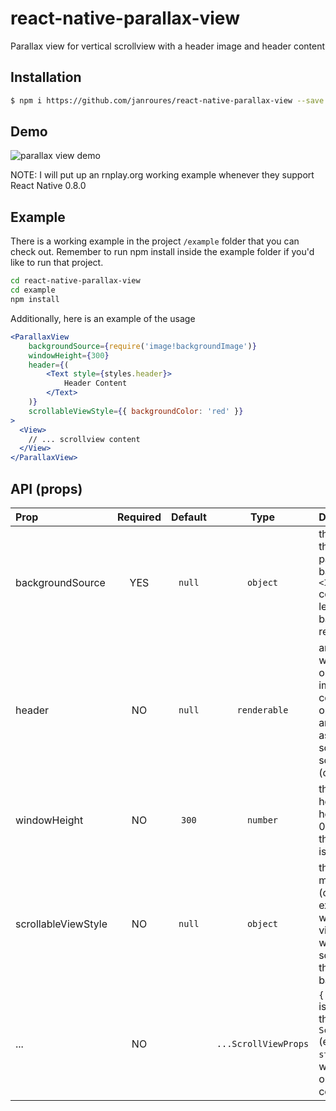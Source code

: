 # react-native-parallax-view

Parallax view for vertical scrollview with a header image and header content

## Installation

```bash
$ npm i https://github.com/janroures/react-native-parallax-view --save
```

## Demo

![parallax view demo](http://i.giphy.com/xTiTneeCb1npaGorhm.gif)

NOTE: I will put up an rnplay.org working example whenever they support React Native 0.8.0

## Example

There is a working example in the project `/example` folder that you can check out. Remember to run npm install inside 
the example folder if you'd like to run that project.

```bash
cd react-native-parallax-view
cd example
npm install
```

Additionally, here is an example of the usage

```jsx
<ParallaxView
    backgroundSource={require('image!backgroundImage')}
    windowHeight={300}
    header={(
        <Text style={styles.header}>
            Header Content
        </Text>
    )}
    scrollableViewStyle={{ backgroundColor: 'red' }}
>
  <View>
    // ... scrollview content
  </View>
</ParallaxView>
```


## API (props)

| Prop | Required | Default  | Type | Description |
| :------------ |:---:|:---------------:| :---------------:| :-----|
| backgroundSource | YES | `null` | `object` | the `source` prop that get's passed to the background `<Image>` component. If left blank, no background is rendered |
| header | NO | `null` | `renderable` | any content you want to render on top of the image. This content's opacity get's animated down as the scrollview scrolls up. (optional) |
| windowHeight | NO | `300` | `number` | the resting height of the header image. If 0 is passed in, the background is not rendered. |
| scrollableViewStyle | NO | `null` | `object` | this style will be mixed (overriding existing fields) with scrollable view style (view which is scrolled over the background) |
| ... | NO | | `...ScrollViewProps` | `{...this.props}` is applied on the internal `ScrollView` (excluding the `style` prop which is passed on to the outer container) |
